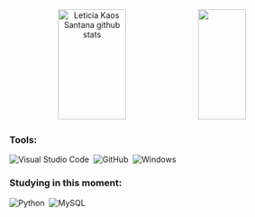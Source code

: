 <div align="center">  
  <img width="49%" height="195px" src="https://github-readme-stats.vercel.app/api?username=chibikaos&show_icons=true&count_private=true&hide_border=true&title_color=ffff00&icon_color=ffff00&text_color=c9d1d9&bg_color=0d1117" alt="Leticia Kaos Santana github stats" /> 
  <img width="41%" height="195px" src="https://github-readme-stats.vercel.app/api/top-langs/?username=chibikaos&hide_progress=true&hide_border=true&title_color=ffff00&theme=transparent" />
</div>

### Tools:
![Visual Studio Code](https://img.shields.io/badge/-Visual%20Studio%20Code-0D1117?style=for-the-badge&logo=visual-studio-code&logoColor=ffff00&labelColor=0D1117)&nbsp;
![GitHub](https://img.shields.io/badge/-GitHub-0D1117?style=for-the-badge&logo=github&logoColor=ffff00&labelColor=0D1117)&nbsp;
![Windows](https://img.shields.io/badge/-Windows-0D1117?style=for-the-badge&logo=windows&logoColor=ffff00&labelColor=0D1117)&nbsp;

### Studying in this moment:
![Python](https://img.shields.io/badge/-python-0D1117?style=for-the-badge&logo=python&logoColor=ffff00&labelColor=0D1117)&nbsp;
![MySQL](https://img.shields.io/badge/-mysql-0D1117?style=for-the-badge&logo=mysql&logoColor=ffff00&labelColor=0D1117)&nbsp;
